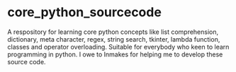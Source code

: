 # core_python_sourcecode
A respository for learning core python concepts like list comprehension, dictionary, meta character, regex, string search, tkinter, lambda function, classes and operator overloading. Suitable for everybody who keen to learn programming in python. I owe to  Inmakes for helping me to develop these source code.
